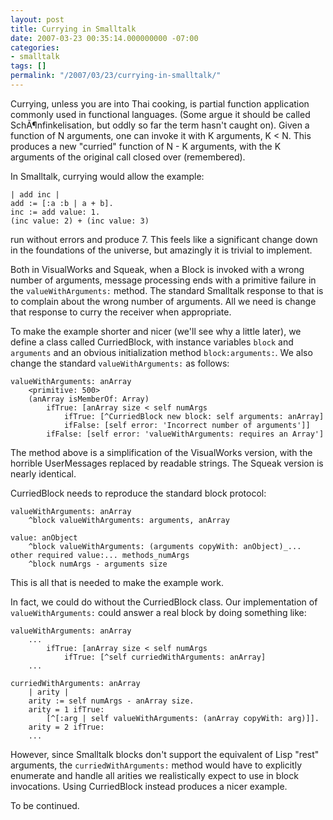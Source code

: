 ```yaml
---
layout: post
title: Currying in Smalltalk
date: 2007-03-23 00:35:14.000000000 -07:00
categories:
- smalltalk
tags: []
permalink: "/2007/03/23/currying-in-smalltalk/"
---
```

Currying, unless you are into Thai cooking, is partial function application commonly used in functional languages. (Some argue it should be called SchÃ¶nfinkelisation, but oddly so far the term hasn't caught on). Given a function of N arguments, one can invoke it with K arguments, K \< N. This produces a new "curried" function of N - K arguments, with the K arguments of the original call closed over (remembered).

In Smalltalk, currying would allow the example:

```
| add inc |
add := [:a :b | a + b].
inc := add value: 1.
(inc value: 2) + (inc value: 3)
```

run without errors and produce 7. This feels like a significant change down in the foundations of the universe, but amazingly it is trivial to implement.

Both in VisualWorks and Squeak, when a Block is invoked with a wrong number of arguments, message processing ends with a primitive failure in the `valueWithArguments:` method. The standard Smalltalk response to that is to complain about the wrong number of arguments. All we need is change that response to curry the receiver when appropriate.

To make the example shorter and nicer (we'll see why a little later), we define a class called CurriedBlock, with instance variables `block` and `arguments` and an obvious initialization method `block:arguments:`. We also change the standard `valueWithArguments:` as follows:

```
valueWithArguments: anArray
	<primitive: 500>
	(anArray isMemberOf: Array)
		ifTrue: [anArray size < self numArgs
			ifTrue: [^CurriedBlock new block: self arguments: anArray]
			ifFalse: [self error: 'Incorrect number of arguments']]
		ifFalse: [self error: 'valueWithArguments: requires an Array']
```

The method above is a simplification of the VisualWorks version, with the horrible UserMessages replaced by readable strings. The Squeak version is nearly identical.

CurriedBlock needs to reproduce the standard block protocol:

```
valueWithArguments: anArray
	^block valueWithArguments: arguments, anArray

value: anObject
	^block valueWithArguments: (arguments copyWith: anObject)_... other required value:... methods_numArgs
	^block numArgs - arguments size
```

This is all that is needed to make the example work.

In fact, we could do without the CurriedBlock class. Our implementation of `valueWithArguments:` could answer a real block by doing something like:

```
valueWithArguments: anArray
	...
		ifTrue: [anArray size < self numArgs
			ifTrue: [^self curriedWithArguments: anArray]
	...

curriedWithArguments: anArray
	| arity |
	arity := self numArgs - anArray size.
	arity = 1 ifTrue:
		[^[:arg | self valueWithArguments: (anArray copyWith: arg)]].
	arity = 2 ifTrue:
	...
```

However, since Smalltalk blocks don't support the equivalent of Lisp "rest" arguments, the `curriedWithArguments:` method would have to explicitly enumerate and handle all arities we realistically expect to use in block invocations. Using CurriedBlock instead produces a nicer example.

To be continued.

